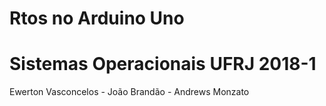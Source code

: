 # Rtos no Arduino Uno
# Sistemas Operacionais UFRJ 2018-1
Ewerton Vasconcelos - João Brandão - Andrews Monzato
